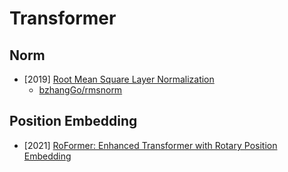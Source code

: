 # Transformer


## Norm

- [2019] [Root Mean Square Layer Normalization](https://arxiv.org/abs/1910.07467)
  - [bzhangGo/rmsnorm](https://github.com/bzhangGo/rmsnorm)


## Position Embedding

- [2021] [RoFormer: Enhanced Transformer with Rotary Position Embedding](https://arxiv.org/abs/2104.09864)